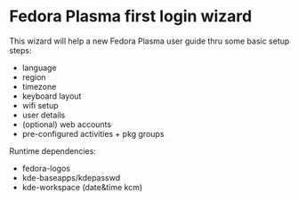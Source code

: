 Fedora Plasma first login wizard
================================

This wizard will help a new Fedora Plasma user guide thru some basic setup steps:
- language
- region
- timezone
- keyboard layout
- wifi setup
- user details
- (optional) web accounts
- pre-configured activities + pkg groups

Runtime dependencies:
- fedora-logos
- kde-baseapps/kdepasswd
- kde-workspace (date&time kcm)
